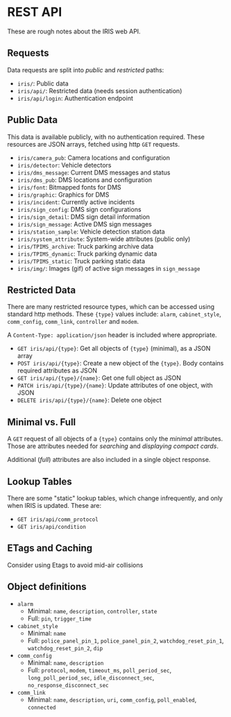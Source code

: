# REST API

These are rough notes about the IRIS web API.

## Requests

Data requests are split into *public* and *restricted* paths:

- `iris/`: Public data
- `iris/api/`: Restricted data (needs session authentication)
- `iris/api/login`: Authentication endpoint

## Public Data

This data is available publicly, with no authentication required.  These
resources are JSON arrays, fetched using http `GET` requests.

- `iris/camera_pub`: Camera locations and configuration
- `iris/detector`: Vehicle detectors
- `iris/dms_message`: Current DMS messages and status
- `iris/dms_pub`: DMS locations and configuration
- `iris/font`: Bitmapped fonts for DMS
- `iris/graphic`: Graphics for DMS
- `iris/incident`: Currently active incidents
- `iris/sign_config`: DMS sign configurations
- `iris/sign_detail`: DMS sign detail information
- `iris/sign_message`: Active DMS sign messages
- `iris/station_sample`: Vehicle detection station data
- `iris/system_attribute`: System-wide attributes (public only)
- `iris/TPIMS_archive`: Truck parking archive data
- `iris/TPIMS_dynamic`: Truck parking dynamic data
- `iris/TPIMS_static`: Truck parking static data
- `iris/img/`: Images (gif) of active sign messages in `sign_message`

## Restricted Data

There are many restricted resource types, which can be accessed using standard
http methods.  These `{type}` values include: `alarm`, `cabinet_style`,
`comm_config`, `comm_link`, `controller` and `modem`.

A `Content-Type: application/json` header is included where appropriate.

- `GET iris/api/{type}`: Get all objects of `{type}` (minimal), as a JSON array
- `POST iris/api/{type}`: Create a new object of the `{type}`.  Body contains
                          required attributes as JSON
- `GET iris/api/{type}/{name}`: Get one full object as JSON
- `PATCH iris/api/{type}/{name}`: Update attributes of one object, with JSON
- `DELETE iris/api/{type}/{name}`: Delete one object

## Minimal vs. Full

A `GET` request of all objects of a `{type}` contains only the *minimal*
attributes.  Those are attributes needed for *searching* and *displaying
compact cards*.

Additional (*full*) attributes are also included in a single object response.

## Lookup Tables

There are some "static" lookup tables, which change infrequently, and only when
IRIS is updated.  These are:

- `GET iris/api/comm_protocol`
- `GET iris/api/condition`

## ETags and Caching

Consider using Etags to avoid mid-air collisions

## Object definitions

- `alarm`
  * Minimal: `name`, `description`, `controller`, `state`
  * Full: `pin`, `trigger_time`
- `cabinet_style`
  * Minimal: `name`
  * Full: `police_panel_pin_1`, `police_panel_pin_2`, `watchdog_reset_pin_1`,
    `watchdog_reset_pin_2`, `dip`
- `comm_config`
  * Minimal: `name`, `description`
  * Full: `protocol`, `modem`, `timeout_ms`, `poll_period_sec`,
    `long_poll_period_sec`, `idle_disconnect_sec`, `no_response_disconnect_sec`
- `comm_link`
  * Minimal: `name`, `description`, `uri`, `comm_config`, `poll_enabled`,
    `connected`
